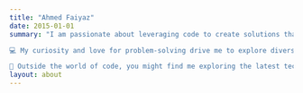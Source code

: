 ```yaml
---
title: "Ahmed Faiyaz"
date: 2015-01-01
summary: "I am passionate about leveraging code to create solutions that make a positive impact.

💻 My curiosity and love for problem-solving drive me to explore diverse areas within the realm of computer science. Whether it's designing efficient algorithms or building user-friendly applications, I thrive on turning challenges into opportunities.

🚀 Outside the world of code, you might find me exploring the latest tech trends, enjoying a good book, or diving into outdoor adventures. I believe in continuous learning and am excited about the endless possibilities that the world of technology holds."
layout: about
---
```


